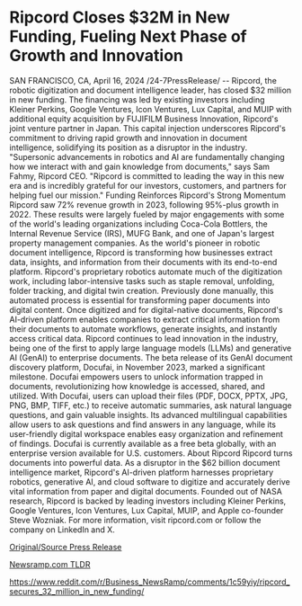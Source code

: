 # Ripcord Closes $32M in New Funding, Fueling Next Phase of Growth and Innovation

SAN FRANCISCO, CA, April 16, 2024 /24-7PressRelease/ -- Ripcord, the robotic digitization and document intelligence leader, has closed $32 million in new funding. The financing was led by existing investors including Kleiner Perkins, Google Ventures, Icon Ventures, Lux Capital, and MUIP with additional equity acquisition by FUJIFILM Business Innovation, Ripcord's joint venture partner in Japan.   This capital injection underscores Ripcord's commitment to driving rapid growth and innovation in document intelligence, solidifying its position as a disruptor in the industry.   "Supersonic advancements in robotics and AI are fundamentally changing how we interact with and gain knowledge from documents," says Sam Fahmy, Ripcord CEO. "Ripcord is committed to leading the way in this new era and is incredibly grateful for our investors, customers, and partners for helping fuel our mission."  Funding Reinforces Ripcord's Strong Momentum Ripcord saw 72% revenue growth in 2023, following 95%-plus growth in 2022. These results were largely fueled by major engagements with some of the world's leading organizations including Coca-Cola Bottlers, the Internal Revenue Service (IRS), MUFG Bank, and one of Japan's largest property management companies.  As the world's pioneer in robotic document intelligence, Ripcord is transforming how businesses extract data, insights, and information from their documents with its end-to-end platform. Ripcord's proprietary robotics automate much of the digitization work, including labor-intensive tasks such as staple removal, unfolding, folder tracking, and digital twin creation. Previously done manually, this automated process is essential for transforming paper documents into digital content. Once digitized and for digital-native documents, Ripcord's AI-driven platform enables companies to extract critical information from their documents to automate workflows, generate insights, and instantly access critical data.   Ripcord continues to lead innovation in the industry, being one of the first to apply large language models (LLMs) and generative AI (GenAI) to enterprise documents. The beta release of its GenAI document discovery platform, Docufai, in November 2023, marked a significant milestone. Docufai empowers users to unlock information trapped in documents, revolutionizing how knowledge is accessed, shared, and utilized. With Docufai, users can upload their files (PDF, DOCX, PPTX, JPG, PNG, BMP, TIFF, etc.) to receive automatic summaries, ask natural language questions, and gain valuable insights. Its advanced multilingual capabilities allow users to ask questions and find answers in any language, while its user-friendly digital workspace enables easy organization and refinement of findings. Docufai is currently available as a free beta globally, with an enterprise version available for U.S. customers.  About Ripcord  Ripcord turns documents into powerful data. As a disruptor in the $62 billion document intelligence market, Ripcord's AI-driven platform harnesses proprietary robotics, generative AI, and cloud software to digitize and accurately derive vital information from paper and digital documents. Founded out of NASA research, Ripcord is backed by leading investors including Kleiner Perkins, Google Ventures, Icon Ventures, Lux Capital, MUIP, and Apple co-founder Steve Wozniak. For more information, visit ripcord.com or follow the company on LinkedIn and X. 

[Original/Source Press Release](https://www.24-7pressrelease.com/press-release/510083/ripcord-closes-32m-in-new-funding-fueling-next-phase-of-growth-and-innovation)
                    

[Newsramp.com TLDR](None) 

https://www.reddit.com/r/Business_NewsRamp/comments/1c59yiy/ripcord_secures_32_million_in_new_funding/